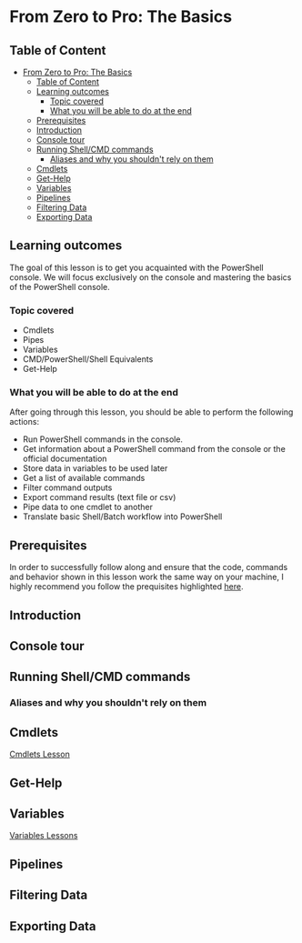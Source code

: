 # From Zero to Pro: The Basics

## Table of Content

- [From Zero to Pro: The Basics](#from-zero-to-pro-the-basics)
  - [Table of Content](#table-of-content)
  - [Learning outcomes](#learning-outcomes)
    - [Topic covered](#topic-covered)
    - [What you will be able to do at the end](#what-you-will-be-able-to-do-at-the-end)
  - [Prerequisites](#prerequisites)
  - [Introduction](#introduction)
  - [Console tour](#console-tour)
  - [Running Shell/CMD commands](#running-shellcmd-commands)
    - [Aliases and why you shouldn't rely on them](#aliases-and-why-you-shouldnt-rely-on-them)
  - [Cmdlets](#cmdlets)
  - [Get-Help](#get-help)
  - [Variables](#variables)
  - [Pipelines](#pipelines)
  - [Filtering Data](#filtering-data)
  - [Exporting Data](#exporting-data)



## Learning outcomes

The goal of this lesson is to get you acquainted with the PowerShell console. We will focus exclusively on the console and mastering the basics of the PowerShell console.

### Topic covered
-	Cmdlets
-	Pipes
-	Variables
-	CMD/PowerShell/Shell Equivalents
-	Get-Help

### What you will be able to do at the end

After going through this lesson, you should be able to perform the following actions:
- Run PowerShell commands in the console.
- Get information about a PowerShell command from the console or the official documentation
- Store data in variables to be used later
- Get a list of available commands
- Filter command outputs
- Export command results (text file or csv)
- Pipe data to one cmdlet to another
- Translate basic Shell/Batch workflow into PowerShell

## Prerequisites

In order to successfully follow along and ensure that the code, commands and behavior shown in this lesson work the same way on your machine, I highly recommend you follow the prequisites highlighted [here](/README.md#prerequisites-and-useful-resources).

## Introduction

## Console tour

## Running Shell/CMD commands

### Aliases and why you shouldn't rely on them

## Cmdlets

[Cmdlets Lesson](/Lessons/Cmdlets/cmdlets.md)

## Get-Help

## Variables

[Variables Lessons](/Lessons/Variables/variables.md)

## Pipelines

## Filtering Data

## Exporting Data
